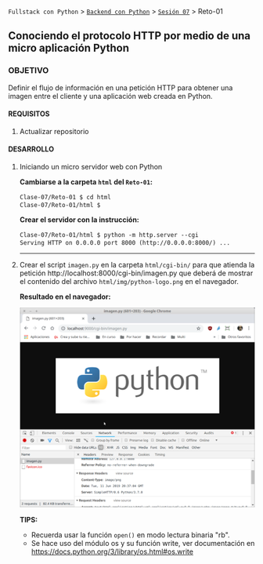 `Fullstack con Python` > [`Backend con Python`](../../Readme.md) > [`Sesión 07`](../Readme.md) > Reto-01
## Conociendo el protocolo HTTP por medio de una micro aplicación Python

### OBJETIVO
Definir el flujo de información en una petición HTTP para obtener una imagen entre el cliente y una aplicación web creada en Python.

#### REQUISITOS
1. Actualizar repositorio

#### DESARROLLO
1. Iniciando un micro servidor web con Python

   __Cambiarse a la carpeta `html` del `Reto-01`:__
   ```console
   Clase-07/Reto-01 $ cd html
   Clase-07/Reto-01/html $
   ```

   __Crear el servidor con la instrucción:__
   ```console
   Clase-07/Reto-01/html $ python -m http.server --cgi
   Serving HTTP on 0.0.0.0 port 8000 (http://0.0.0.0:8000/) ...
   ```
   ***

1. Crear el script `imagen.py` en la carpeta `html/cgi-bin/` para que atienda la petición http://localhost:8000/cgi-bin/imagen.py que deberá de mostrar el contenido del archivo `html/img/python-logo.png` en el navegador.

   __Resultado en el navegador:__

   ![Resultado en el navegador](assets/resultado-navegador-01.png)

   __TIPS:__
   - Recuerda usar la función `open()` en modo lectura binaria "rb".
   - Se hace uso del módulo os y su función write, ver documentación en https://docs.python.org/3/library/os.html#os.write
